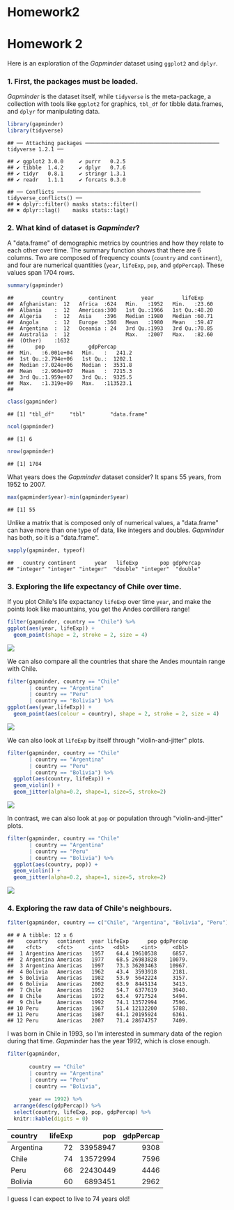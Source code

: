 Homework2
================

Homework 2
==========

Here is an exploration of the *Gapminder* dataset using `ggplot2` and `dplyr`.

### 1. First, the packages must be loaded.

*Gapminder* is the dataset itself, while `tidyverse` is the meta-package, a collection with tools like `ggplot2` for graphics, `tbl_df` for tibble data.frames, and `dplyr` for manipulating data.

``` r
library(gapminder)
library(tidyverse)
```

    ## ── Attaching packages ─────────────────────────────────────────── tidyverse 1.2.1 ──

    ## ✔ ggplot2 3.0.0     ✔ purrr   0.2.5
    ## ✔ tibble  1.4.2     ✔ dplyr   0.7.6
    ## ✔ tidyr   0.8.1     ✔ stringr 1.3.1
    ## ✔ readr   1.1.1     ✔ forcats 0.3.0

    ## ── Conflicts ────────────────────────────────────────────── tidyverse_conflicts() ──
    ## ✖ dplyr::filter() masks stats::filter()
    ## ✖ dplyr::lag()    masks stats::lag()

### 2. What kind of dataset is *Gapminder*?

A "data.frame" of demographic metrics by countries and how they relate to each other over time. The summary function shows that there are 6 columns. Two are composed of frequency counts (`country` and `continent`), and four are numerical quantities (`year`, `lifeExp`, `pop`, and `gdpPercap`). These values span 1704 rows.

``` r
summary(gapminder)
```

    ##         country        continent        year         lifeExp     
    ##  Afghanistan:  12   Africa  :624   Min.   :1952   Min.   :23.60  
    ##  Albania    :  12   Americas:300   1st Qu.:1966   1st Qu.:48.20  
    ##  Algeria    :  12   Asia    :396   Median :1980   Median :60.71  
    ##  Angola     :  12   Europe  :360   Mean   :1980   Mean   :59.47  
    ##  Argentina  :  12   Oceania : 24   3rd Qu.:1993   3rd Qu.:70.85  
    ##  Australia  :  12                  Max.   :2007   Max.   :82.60  
    ##  (Other)    :1632                                                
    ##       pop              gdpPercap       
    ##  Min.   :6.001e+04   Min.   :   241.2  
    ##  1st Qu.:2.794e+06   1st Qu.:  1202.1  
    ##  Median :7.024e+06   Median :  3531.8  
    ##  Mean   :2.960e+07   Mean   :  7215.3  
    ##  3rd Qu.:1.959e+07   3rd Qu.:  9325.5  
    ##  Max.   :1.319e+09   Max.   :113523.1  
    ## 

``` r
class(gapminder)
```

    ## [1] "tbl_df"     "tbl"        "data.frame"

``` r
ncol(gapminder)
```

    ## [1] 6

``` r
nrow(gapminder)
```

    ## [1] 1704

What years does the *Gapminder* dataset consider? It spans 55 years, from 1952 to 2007.

``` r
max(gapminder$year)-min(gapminder$year)
```

    ## [1] 55

Unlike a matrix that is composed only of numerical values, a "data.frame" can have more than one type of data, like integers and doubles. *Gapminder* has both, so it is a "data.frame".

``` r
sapply(gapminder, typeof)
```

    ##   country continent      year   lifeExp       pop gdpPercap 
    ## "integer" "integer" "integer"  "double" "integer"  "double"

### 3. Exploring the life expectancy of Chile over time.

If you plot Chile's life expactancy `lifeExp` over time `year`, and make the points look like maountains, you get the Andes cordillera range!

``` r
filter(gapminder, country == "Chile") %>%
ggplot(aes(year, lifeExp)) +
  geom_point(shape = 2, stroke = 2, size = 4)
```

![](Homework2_files/figure-markdown_github/unnamed-chunk-5-1.png)

We can also compare all the countries that share the Andes mountain range with Chile.

``` r
filter(gapminder, country == "Chile"
       | country == "Argentina"
       | country == "Peru"
       | country == "Bolivia") %>% 
ggplot(aes(year,lifeExp)) +
  geom_point(aes(colour = country), shape = 2, stroke = 2, size = 4)
```

![](Homework2_files/figure-markdown_github/unnamed-chunk-6-1.png)

We can also look at `lifeExp` by itself through "violin-and-jitter" plots.

``` r
filter(gapminder, country == "Chile"
       | country == "Argentina"
       | country == "Peru"
       | country == "Bolivia") %>% 
  ggplot(aes(country, lifeExp)) +
  geom_violin() +
  geom_jitter(alpha=0.2, shape=1, size=5, stroke=2)
```

![](Homework2_files/figure-markdown_github/unnamed-chunk-7-1.png)

In contrast, we can also look at `pop` or population through "violin-and-jitter" plots.

``` r
filter(gapminder, country == "Chile"
       | country == "Argentina"
       | country == "Peru"
       | country == "Bolivia") %>% 
  ggplot(aes(country, pop)) +
  geom_violin() +
  geom_jitter(alpha=0.2, shape=1, size=5, stroke=2)
```

![](Homework2_files/figure-markdown_github/unnamed-chunk-8-1.png)

### 4. Exploring the raw data of Chile's neighbours.

``` r
filter(gapminder, country == c("Chile", "Argentina", "Bolivia", "Peru"))
```

    ## # A tibble: 12 x 6
    ##    country   continent  year lifeExp      pop gdpPercap
    ##    <fct>     <fct>     <int>   <dbl>    <int>     <dbl>
    ##  1 Argentina Americas   1957    64.4 19610538     6857.
    ##  2 Argentina Americas   1977    68.5 26983828    10079.
    ##  3 Argentina Americas   1997    73.3 36203463    10967.
    ##  4 Bolivia   Americas   1962    43.4  3593918     2181.
    ##  5 Bolivia   Americas   1982    53.9  5642224     3157.
    ##  6 Bolivia   Americas   2002    63.9  8445134     3413.
    ##  7 Chile     Americas   1952    54.7  6377619     3940.
    ##  8 Chile     Americas   1972    63.4  9717524     5494.
    ##  9 Chile     Americas   1992    74.1 13572994     7596.
    ## 10 Peru      Americas   1967    51.4 12132200     5788.
    ## 11 Peru      Americas   1987    64.1 20195924     6361.
    ## 12 Peru      Americas   2007    71.4 28674757     7409.

I was born in Chile in 1993, so I'm interested in summary data of the region during that time. *Gapminder* has the year 1992, which is close enough.

``` r
filter(gapminder,
       
       country == "Chile"
       | country == "Argentina"
       | country == "Peru"
       | country == "Bolivia",
       
       year == 1992) %>%
  arrange(desc(gdpPercap)) %>% 
  select(country, lifeExp, pop, gdpPercap) %>% 
  knitr::kable(digits = 0)
```

| country   |  lifeExp|       pop|  gdpPercap|
|:----------|--------:|---------:|----------:|
| Argentina |       72|  33958947|       9308|
| Chile     |       74|  13572994|       7596|
| Peru      |       66|  22430449|       4446|
| Bolivia   |       60|   6893451|       2962|

I guess I can expect to live to 74 years old!
